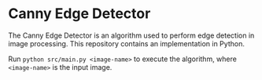 # Canny Edge Detector

The Canny Edge Detector is an algorithm used to perform edge detection in image processing. This repository contains an implementation in Python.

Run `python src/main.py <image-name>` to execute the algorithm, where `<image-name>` is the input image.
